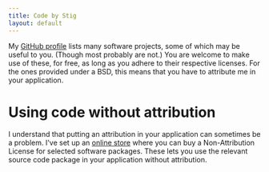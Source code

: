 ```yaml
---
title: Code by Stig
layout: default
---
```


My [GitHub profile][github] lists many software projects, some of which may be useful to
you. (Though most probably are not.) You are welcome to make use of these, for free, as
long as you adhere to their respective licenses. For the ones provided under a BSD, this
means that you have to attribute me in your application.

# Using code without attribution

I understand that putting an attribution in your application can sometimes be a problem.
I've set up an [online store][] where you can buy a Non-Attribution License for selected
software packages. These lets you use the relevant source code package in your application
without attribution.

[online store]: http://sites.fastspring.com/stig/product/sourcecode

[github]: http://github.com/stig
